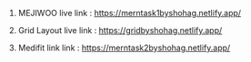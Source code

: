 1. MEJIWOO live link : https://merntask1byshohag.netlify.app/

2. Grid Layout live link : https://gridbyshohag.netlify.app/

3. Medifit link link : https://merntask2byshohag.netlify.app/